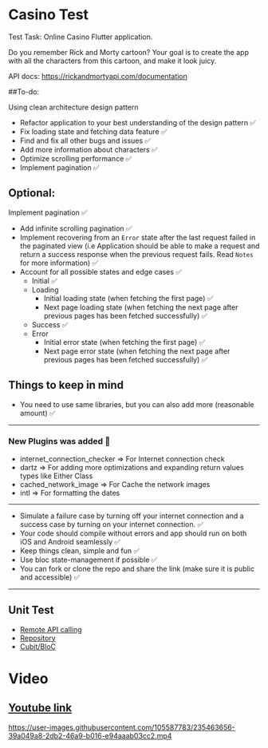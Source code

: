 # Casino Test

Test Task: Online Casino Flutter application.

Do you remember Rick and Morty cartoon? 
Your goal is to create the app with all the characters from this cartoon, and make it look juicy.

API docs: https://rickandmortyapi.com/documentation

##To-do:

Using clean architecture design pattern
- Refactor application to your best understanding of the design pattern ✅
- Fix loading state and fetching data feature ✅
- Find and fix all other bugs and issues ✅
- Add more information about characters ✅
- Optimize scrolling performance ✅
- Implement pagination ✅

## Optional:
Implement pagination ✅
- Add infinite scrolling pagination ✅
- Implement recovering from an `Error` state after the last request failed in the paginated view (i.e Application should be able to make a request and return a success response when the previous request fails. Read `Notes` for more information) ✅
- Account for all possible states and edge cases ✅
    - Initial ✅
    - Loading
        - Initial loading state (when fetching the first page) ✅
        - Next page loading state (when fetching the next page after previous pages has been fetched successfully) ✅
    - Success ✅
    - Error 
        - Initial error state (when fetching the first page) ✅
        - Next page error state (when fetching the next page after previous pages has been fetched successfully) ✅


## Things to keep in mind
- You need to use same libraries, but you can also add more (reasonable amount) ✅
----------------------------------------------------------------
### New Plugins was added 👀

- internet_connection_checker => For Internet connection check
- dartz => For adding more optimizations and expanding return values types like Either Class
- cached_network_image => For Cache the network images
- intl => For formatting the dates
---------------------------------------------------------------- 
- Simulate a failure case by turning off your internet connection and a success case by turning on your internet connection. ✅
- Your code should compile without errors and app should run on both iOS and Android seamlessly ✅
- Keep things clean, simple and fun ✅
- Use bloc state-management if possible ✅
- You can fork or clone the repo and share the link (make sure it is public and accessible) ✅
---------------------------------------------------------------- 
## Unit Test
- [Remote API calling](https://github.com/OmarBakry-eg/yolo_group_test/blob/main/test/remote_test/remote_test.dart)
- [Repository](https://github.com/OmarBakry-eg/yolo_group_test/blob/main/test/repo_test/repo_test.dart)
- [Cubit/BloC](https://github.com/OmarBakry-eg/yolo_group_test/blob/main/test/bloc_test/bloc_test.dart)

# Video
## [Youtube link](https://www.youtube.com/watch?v=A0TN1mCxtrA)



https://user-images.githubusercontent.com/105587783/235463656-39a049a8-2db2-46a9-b016-e94aaab03cc2.mp4

